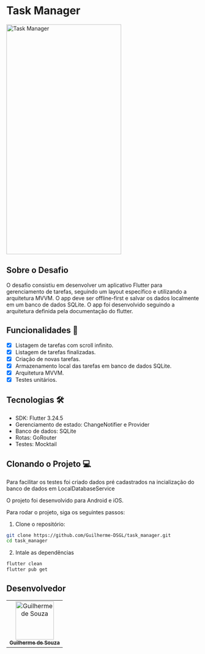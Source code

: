 


# Task Manager

<div align="left">
  <img width="300" height="600" src="https://github.com/user-attachments/assets/939718a8-be9d-4bb5-b452-f3285dd854fc" alt="Task Manager" height="150px">
</div>


## Sobre o Desafio

O desafio consistiu em desenvolver um aplicativo Flutter para gerenciamento de tarefas, seguindo um layout específico e utilizando a arquitetura MVVM. 
O app deve ser offline-first e salvar os dados localmente em um banco de dados  SQLite. 
O app foi desenvolvido seguindo a arquitetura definida pela documentação do flutter.

## Funcionalidades 🎯

- [X] Listagem de tarefas com scroll infinito.
- [X] Listagem de tarefas finalizadas.
- [X] Criação de novas tarefas.
- [X] Armazenamento local das tarefas em banco de dados SQLite.
- [X] Arquitetura MVVM.
- [X] Testes unitários.

## Tecnologias 🛠️
 - SDK: Flutter 3.24.5 
 - Gerenciamento de estado: ChangeNotifier e Provider
 - Banco de dados: SQLite
 - Rotas: GoRouter
 - Testes: Mocktail
## Clonando o Projeto 💻

Para facilitar os testes foi criado dados pré cadastrados na incialização do banco de dados em LocalDatabaseService

O projeto foi desenvolvido para Android e iOS.

Para rodar o projeto, siga os seguintes passos:

1. Clone o repositório:
```bash
git clone https://github.com/Guilherme-DSGL/task_manager.git
cd task_manager
```
2. Intale as dependências
```bash
flutter clean
flutter pub get
```

## Desenvolvedor
<table> <tr> <td align="center"> <a href="https://github.com/Guilherme-DSGL"> <img src="https://avatars.githubusercontent.com/u/72310683?s=400&u=9f0ec757e6df46288a0bff579b2648b151319db7&v=4" width="100px;" alt="Guilherme de Souza"/><br> <sub> <b>Guilherme de Souza</b> </sub> </a> </td> </tr> </table>

